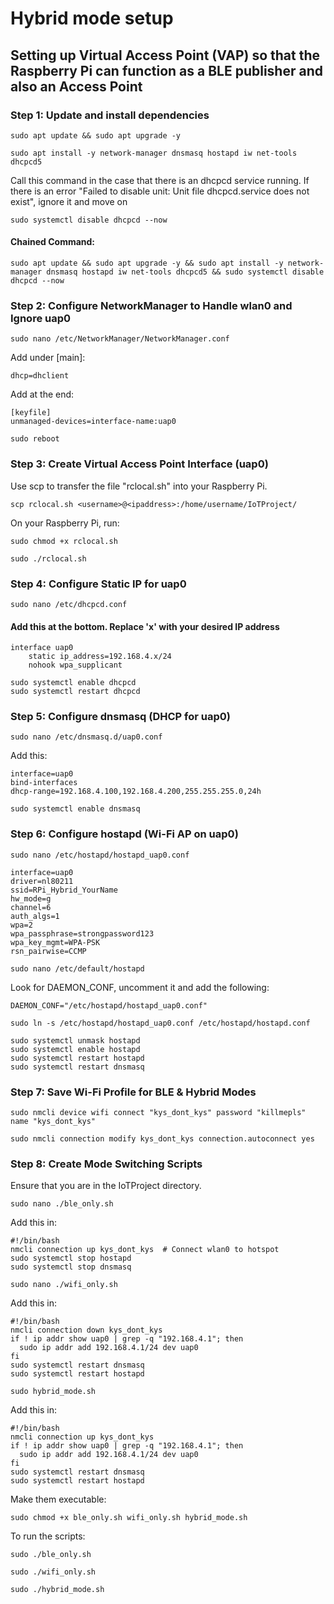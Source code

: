 # Hybrid mode setup
## Setting up Virtual Access Point (VAP) so that the Raspberry Pi can function as a BLE publisher and also an Access Point
### Step 1: Update and install dependencies
```
sudo apt update && sudo apt upgrade -y
```
```
sudo apt install -y network-manager dnsmasq hostapd iw net-tools dhcpcd5
```

Call this command in the case that there is an dhcpcd service running. If there is an error "Failed to disable unit: Unit file dhcpcd.service does not exist", ignore it and move on
```
sudo systemctl disable dhcpcd --now 
```

#### Chained Command:
```
sudo apt update && sudo apt upgrade -y && sudo apt install -y network-manager dnsmasq hostapd iw net-tools dhcpcd5 && sudo systemctl disable dhcpcd --now 
```

### Step 2: Configure NetworkManager to Handle wlan0 and Ignore uap0
```
sudo nano /etc/NetworkManager/NetworkManager.conf
```
Add under [main]:
```
dhcp=dhclient
```
Add at the end:
```
[keyfile]
unmanaged-devices=interface-name:uap0
```
```
sudo reboot
```

### Step 3: Create Virtual Access Point Interface (uap0)
Use scp to transfer the file "rclocal.sh" into your Raspberry Pi.
```
scp rclocal.sh <username>@<ipaddress>:/home/username/IoTProject/
```
On your Raspberry Pi, run:
```
sudo chmod +x rclocal.sh
```
```
sudo ./rclocal.sh
```

### Step 4: Configure Static IP for uap0
```
sudo nano /etc/dhcpcd.conf
```
#### Add this at the bottom. Replace 'x' with your desired IP address
```
interface uap0
    static ip_address=192.168.4.x/24
    nohook wpa_supplicant
```
```
sudo systemctl enable dhcpcd
sudo systemctl restart dhcpcd
```

### Step 5: Configure dnsmasq (DHCP for uap0)
```
sudo nano /etc/dnsmasq.d/uap0.conf
```
Add this:
```
interface=uap0
bind-interfaces
dhcp-range=192.168.4.100,192.168.4.200,255.255.255.0,24h
```
```
sudo systemctl enable dnsmasq
```

### Step 6: Configure hostapd (Wi-Fi AP on uap0)
```
sudo nano /etc/hostapd/hostapd_uap0.conf
```
```
interface=uap0
driver=nl80211
ssid=RPi_Hybrid_YourName
hw_mode=g
channel=6
auth_algs=1
wpa=2
wpa_passphrase=strongpassword123
wpa_key_mgmt=WPA-PSK
rsn_pairwise=CCMP
```
```
sudo nano /etc/default/hostapd
```
Look for DAEMON_CONF, uncomment it and add the following:
```
DAEMON_CONF="/etc/hostapd/hostapd_uap0.conf"
```
```
sudo ln -s /etc/hostapd/hostapd_uap0.conf /etc/hostapd/hostapd.conf
```
```
sudo systemctl unmask hostapd
sudo systemctl enable hostapd
sudo systemctl restart hostapd
sudo systemctl restart dnsmasq
```

### Step 7: Save Wi-Fi Profile for BLE & Hybrid Modes
```
sudo nmcli device wifi connect "kys_dont_kys" password "killmepls" name "kys_dont_kys"
```
```
sudo nmcli connection modify kys_dont_kys connection.autoconnect yes
```


### Step 8: Create Mode Switching Scripts
Ensure that you are in the IoTProject directory.
```
sudo nano ./ble_only.sh
```
Add this in:
```
#!/bin/bash
nmcli connection up kys_dont_kys  # Connect wlan0 to hotspot
sudo systemctl stop hostapd
sudo systemctl stop dnsmasq
```

```
sudo nano ./wifi_only.sh
```
Add this in:
```
#!/bin/bash
nmcli connection down kys_dont_kys
if ! ip addr show uap0 | grep -q "192.168.4.1"; then
  sudo ip addr add 192.168.4.1/24 dev uap0
fi
sudo systemctl restart dnsmasq
sudo systemctl restart hostapd
```

```
sudo hybrid_mode.sh
```
Add this in:
```
#!/bin/bash
nmcli connection up kys_dont_kys
if ! ip addr show uap0 | grep -q "192.168.4.1"; then
  sudo ip addr add 192.168.4.1/24 dev uap0
fi
sudo systemctl restart dnsmasq
sudo systemctl restart hostapd
```
Make them executable:
```
sudo chmod +x ble_only.sh wifi_only.sh hybrid_mode.sh
```

To run the scripts:
```
sudo ./ble_only.sh
```
```
sudo ./wifi_only.sh
```
```
sudo ./hybrid_mode.sh
```